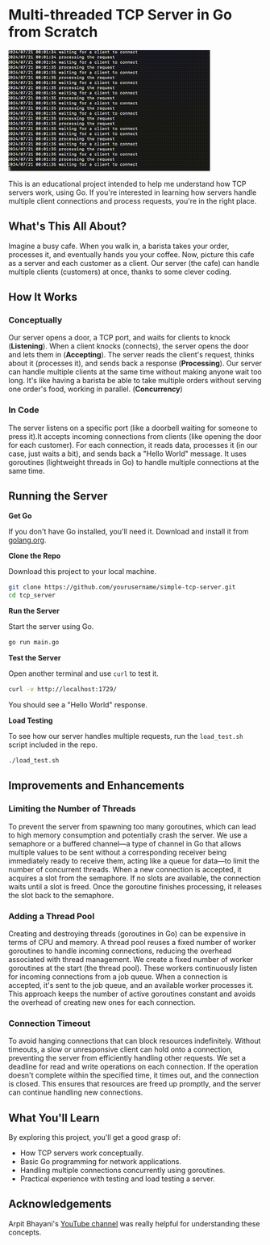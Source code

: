 # Multi-threaded TCP Server in Go from Scratch

![TCP Server Demo](demo.gif)

This is an educational project intended to help me understand how TCP servers work, using Go. If you're interested in learning how servers handle multiple client connections and process requests, you're in the right place.

## What's This All About?

Imagine a busy cafe. When you walk in, a barista takes your order, processes it, and eventually hands you your coffee. Now, picture this cafe as a server and each customer as a client. Our server (the cafe) can handle multiple clients (customers) at once, thanks to some clever coding.

## How It Works

### Conceptually

Our server opens a door, a TCP port, and waits for clients to knock (**Listening**). When a client knocks (connects), the server opens the door and lets them in (**Accepting**). The server reads the client's request, thinks about it (processes it), and sends back a response (**Processing**). Our server can handle multiple clients at the same time without making anyone wait too long. It's like having a barista be able to take multiple orders without serving one order's food, working in parallel. (**Concurrency**)

### In Code

The server listens on a specific port (like a doorbell waiting for someone to press it).It accepts incoming connections from clients (like opening the door for each customer). For each connection, it reads data, processes it (in our case, just waits a bit), and sends back a "Hello World" message. It uses goroutines (lightweight threads in Go) to handle multiple connections at the same time.

## Running the Server

**Get Go**

If you don't have Go installed, you'll need it. Download and install it from [golang.org](https://golang.org/dl/).

**Clone the Repo**

Download this project to your local machine.
```sh
git clone https://github.com/yourusername/simple-tcp-server.git
cd tcp_server
```

**Run the Server**

Start the server using Go.
```sh
go run main.go
```

**Test the Server**

Open another terminal and use `curl` to test it.
```sh
curl -v http://localhost:1729/
```
You should see a "Hello World" response.

**Load Testing**

To see how our server handles multiple requests, run the `load_test.sh` script included in the repo.
```sh
./load_test.sh
```

## Improvements and Enhancements

### Limiting the Number of Threads

To prevent the server from spawning too many goroutines, which can lead to high memory consumption and potentially crash the server. We use a semaphore or a buffered channel—a type of channel in Go that allows multiple values to be sent without a corresponding receiver being immediately ready to receive them, acting like a queue for data—to limit the number of concurrent threads. When a new connection is accepted, it acquires a slot from the semaphore. If no slots are available, the connection waits until a slot is freed. Once the goroutine finishes processing, it releases the slot back to the semaphore.

### Adding a Thread Pool

Creating and destroying threads (goroutines in Go) can be expensive in terms of CPU and memory. A thread pool reuses a fixed number of worker goroutines to handle incoming connections, reducing the overhead associated with thread management. We create a fixed number of worker goroutines at the start (the thread pool). These workers continuously listen for incoming connections from a job queue. When a connection is accepted, it's sent to the job queue, and an available worker processes it. This approach keeps the number of active goroutines constant and avoids the overhead of creating new ones for each connection.

### Connection Timeout

To avoid hanging connections that can block resources indefinitely. Without timeouts, a slow or unresponsive client can hold onto a connection, preventing the server from efficiently handling other requests. We set a deadline for read and write operations on each connection. If the operation doesn't complete within the specified time, it times out, and the connection is closed. This ensures that resources are freed up promptly, and the server can continue handling new connections.

## What You'll Learn

By exploring this project, you'll get a good grasp of:

- How TCP servers work conceptually.
- Basic Go programming for network applications.
- Handling multiple connections concurrently using goroutines.
- Practical experience with testing and load testing a server.

## Acknowledgements

Arpit Bhayani's [YouTube channel](https://www.youtube.com/@AsliEngineering) was really helpful for understanding these concepts.